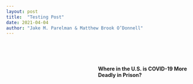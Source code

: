 ```yaml
---
layout: post
title:  "Testing Post"
date: 2021-04-04
author: "Jake M. Parelman & Matthew Brook O’Donnell"
---
```

<div class="row" style="margin-left:250px; margin-top: 80px">
     <label for="surveillanceSelect"><h4>Where in the U.S. is COVID-19 More Deadly in Prison?</h4></label>
 </div>
 <div class="row" style="margin: 0 100px 0 100px;margin-top: 20px;">
     <div id="svg-div" style=" width: 100%;">
         <svg id="svg-div" width="900" height="550">
             <text class="tri-color" x="660" y="8" style="text-anchor:middle;" font-size="10px">Death Rate Greater In Prison</text>
             <rect class="bi-color" x="600" y="13" width="60" height="10" fill="#4E97E0"></rect>
             <rect class="bi-color" x="660" y="13" width="60" height="10" fill="#ebebeb"></rect>
             <line class="bi-color" x1="660" x2="660" y1="13" y2="23" stroke='black'></line>
             <text class="bi-color" x="615" y="33" font-size="10px">Greater</text>
             <text class="bi-color" x="674" y="33" font-size="10px">Less</text>
         </svg>
     </div>
 </div>

 <script>

var tooltip = d3.select('.tooltip');


var width = 900,
    height = 550;

var svg = d3.select('svg');

var g = svg.append('g');

const projection = d3.geoAlbersUsa();

var geoPath = d3.geoPath()
    .projection(projection);


// SET INITIAL MAP
queue()
    .defer(d3.csv,'/data//state_test.csv')
    .defer(d3.json, "/data/us-albers.json")
    .await(ready);

function ready(error,features,us) {
    if (error) throw error;
    console.log(topojson.feature(us,us.objects.us));
    g.selectAll('path')
        .data(topojson.feature(us,us.objects.us).features)
        .enter()
        .append('path')
        .attr('d',geoPath)
        .attr('stroke',"black")
        .style('fill',function(d){
            var v = find_data(d.properties.name,features);
            if (v === undefined){
                return "white";
            } else {
                if (v['State Death Rate'] - v['Prison Death Rate'] < 0) {
                    return "#4E97E0";
                } else {
                    return "#ebebeb";
                }
            }
        })
        .attr('class','county')
        .on('mouseover',function(d){
            var v = find_data(d.properties.name,features);
            if (v === undefined){
                var html_string = "<strong>"+ d.properties.name + "</strong> <br /> no data available"
            } else {
                var html_string = "<strong>"+ d.properties.name + "</strong> <br /> State Death Rate: <strong>"+v['State Death Rate']+' per 100,000</strong><br /> Prison Death Rate: <strong>'+ Math.round(v['Prison Death Rate']) + " per 100,000</strong>"
            }
            tooltip.style("opacity", 1)
            .style("left", (d3.event.pageX) + "px")
            .style("top", (d3.event.pageY - 120) + "px")
            .html(html_string);
        })
        .on('mouseout',function(d){
          tooltip.style("opacity",0);
        });
        ;
}

// function to find fips object in data
function find_data(state,data){
    var result = data.find(obj => {
        return obj.State === state
    });
    return result;
}

</script>
